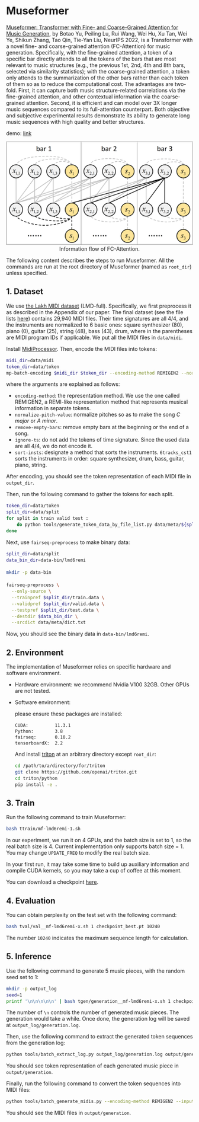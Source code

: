 # Museformer

[Museformer: Transformer with Fine- and Coarse-Grained Attention for Music Generation](https://arxiv.org/abs/2210.10349), by Botao Yu, Peiling Lu, Rui Wang, Wei Hu, Xu Tan, Wei Ye, Shikun Zhang, Tao Qin, Tie-Yan Liu, NeurIPS 2022, is a Transformer with a novel fine- and coarse-grained attention (FC-Attention) for music generation. Specifically, with the fine-grained attention, a token of a specific bar directly attends to all the tokens of the bars that are most relevant to music structures (e.g., the previous 1st, 2nd, 4th and 8th bars, selected via similarity statistics); with the coarse-grained attention, a token only attends to the summarization of the other bars rather than each token of them so as to reduce the computational cost. The advantages are two-fold. First, it can capture both music structure-related correlations via the fine-grained attention, and other contextual information via the coarse-grained attention. Second, it is efficient and can model over 3X longer music sequences compared to its full-attention counterpart. Both objective and subjective experimental results demonstrate its ability to generate long music sequences with high quality and better structures.

demo: [link](https://ai-muzic.github.io/museformer)

<p align="center"><img src="../img/museformer_visualization.png" width="800"><br/>Information flow of FC-Attention. </p>



The following content describes the steps to run Museformer. All the commands are run at the root directory of Museformer (named as `root_dir`) unless specified.

## 1. Dataset

We use [the Lakh MIDI dataset](https://colinraffel.com/projects/lmd/) (LMD-full). Specifically, we first preprocess it as described in the Appendix of our paper. The final dataset (see the file lists [here](data/meta)) contains 29,940 MIDI files. Their time signatures are all 4/4, and the instruments are normalized to 6 basic ones: square synthesizer (80), piano (0), guitar (25), string (48), bass (43), drum, where in the parentheses are MIDI program IDs if applicable. We put all the MIDI files in `data/midi`.

Install [MidiProcessor](https://github.com/btyu/MidiProcessor). Then, encode the MIDI files into tokens:

```bash
midi_dir=data/midi
token_dir=data/token
mp-batch-encoding $midi_dir $token_dir --encoding-method REMIGEN2 --normalize-pitch-value --remove-empty-bars --ignore-ts --sort-insts 6tracks_cst1
```

where the arguments are explained as follows:

- `encoding-method`: the representation method. We use the one called REMIGEN2, a REMI-like representation method that represents musical information in separate tokens.
- `normalize-pitch-value`: normalize pitches so as to make the song *C major* or *A minor*.
- `remove-empty-bars`: remove empty bars at the beginning or the end of a song.
- `ignore-ts`: do not add the tokens of time signature. Since the used data are all 4/4, we do not encode it.
- `sort-insts`: designate a method that sorts the instruments. `6tracks_cst1` sorts the instruments in order: square synthesizer, drum, bass, guitar, piano, string.

After encoding, you should see the token representation of each MIDI file in `output_dir`. 

Then, run the following command to gather the tokens for each split.

```bash
token_dir=data/token
split_dir=data/split
for split in train valid test : 
	do python tools/generate_token_data_by_file_list.py data/meta/${split}.txt $token_dir $split_dir ;
done
```

Next, use `fairseq-preprocess` to make binary data:

```bash
split_dir=data/split
data_bin_dir=data-bin/lmd6remi

mkdir -p data-bin

fairseq-preprocess \
  --only-source \
  --trainpref $split_dir/train.data \
  --validpref $split_dir/valid.data \
  --testpref $split_dir/test.data \
  --destdir $data_bin_dir \
  --srcdict data/meta/dict.txt
```

 Now, you should see the binary data in `data-bin/lmd6remi`.

##  2. Environment

The implementation of Museformer relies on specific hardware and software environment.

- Hardware environment: we recommend Nvidia V100 32GB. Other GPUs are not tested.

- Software environment: 

    please ensure these packages are installed:
    
    ```
    CUDA:          11.3.1
    Python:        3.8
    fairseq:       0.10.2
    tensorboardX:  2.2
    ```
    
    And install [triton](https://github.com/openai/triton) at an arbitrary directory except `root_dir`:
    
    ```bash
    cd /path/to/a/directory/for/triton
    git clone https://github.com/openai/triton.git
    cd triton/python
    pip install -e .
    ```

## 3. Train

Run the following command to train Museformer:

```bash
bash ttrain/mf-lmd6remi-1.sh
```

In our experiment, we run it on 4 GPUs, and the batch size is set to 1, so the real batch size is 4. Current implementation only supports batch size = 1. You may change `UPDATE_FREQ` to modify the real batch size.

In your first run, it may take some time to build up auxiliary information and compile CUDA kernels, so you may take a cup of coffee at this moment.

You can download a checkpoint [here](https://1drv.ms/u/s!Aq3YEPZCcV5ibz9ySjjNsEB74CQ).

## 4. Evaluation

You can obtain perplexity on the test set with the following command:

```bash
bash tval/val__mf-lmd6remi-x.sh 1 checkpoint_best.pt 10240
```

The number `10240` indicates the maximum sequence length for calculation.

## 5. Inference

Use the following command to generate 5 music pieces, with the random seed set to 1:

```bash
mkdir -p output_log
seed=1
printf '\n\n\n\n\n' | bash tgen/generation__mf-lmd6remi-x.sh 1 checkpoint_best.pt ${seed} | tee output_log/generation.log
```

The number of `\n` controls the number of generated music pieces. The generation would take a while. Once done, the generation log will be saved at `output_log/generation.log`.

Then, use the following command to extract the generated token sequences from the generation log:

```bash
python tools/batch_extract_log.py output_log/generation.log output/generation --start_idx 1
```

You should see token representation of each generated music piece in `output/generation`.

Finally, run the following command to convert the token sequences into MIDI files:

```bash
python tools/batch_generate_midis.py --encoding-method REMIGEN2 --input-dir output/generation --output-dir output/generation
```

You should see the MIDI files in `output/generation`.

